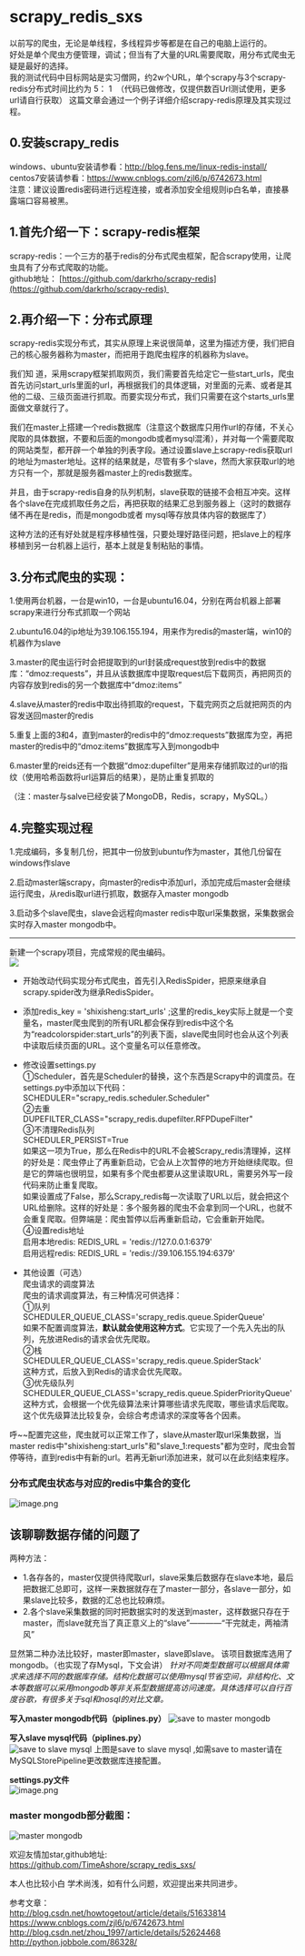 # scrapy_redis_sxs
以前写的爬虫，无论是单线程，多线程异步等都是在自己的电脑上运行的。  
好处是单个爬虫方便管理，调试；但当有了大量的URL需要爬取，用分布式爬虫无疑是最好的选择。  
我的测试代码中目标网站是实习僧网，约2w个URL，单个scrapy与3个scrapy-redis分布式时间比约为 5： 1  （代码已做修改，仅提供数百Url测试使用，更多url请自行获取）
这篇文章会通过一个例子详细介绍scrapy-redis原理及其实现过程。  
## 0.安装scrapy_redis
windows、ubuntu安装请参看：http://blog.fens.me/linux-redis-install/  
centos7安装请参看：https://www.cnblogs.com/zjl6/p/6742673.html  
注意：建议设置redis密码进行远程连接，或者添加安全组规则ip白名单，直接暴露端口容易被黑。
## 1.首先介绍一下：scrapy-redis框架
scrapy-redis：一个三方的基于redis的分布式爬虫框架，配合scrapy使用，让爬虫具有了分布式爬取的功能。  
github地址： [https://github.com/darkrho/scrapy-redis](https://github.com/darkrho/scrapy-redis) 
## 2.再介绍一下：分布式原理
scrapy-redis实现分布式，其实从原理上来说很简单，这里为描述方便，我们把自己的核心服务器称为master，而把用于跑爬虫程序的机器称为slave。

我们知 道，采用scrapy框架抓取网页，我们需要首先给定它一些start_urls，爬虫首先访问start_urls里面的url，再根据我们的具体逻辑，对里面的元素、或者是其他的二级、三级页面进行抓取。而要实现分布式，我们只需要在这个starts_urls里面做文章就行了。

我们在master上搭建一个redis数据库（注意这个数据库只用作url的存储，不关心爬取的具体数据，不要和后面的mongodb或者mysql混淆），并对每一个需要爬取的网站类型，都开辟一个单独的列表字段。通过设置slave上scrapy-redis获取url的地址为master地址。这样的结果就是，尽管有多个slave，然而大家获取url的地方只有一个，那就是服务器master上的redis数据库。

并且，由于scrapy-redis自身的队列机制，slave获取的链接不会相互冲突。这样各个slave在完成抓取任务之后，再把获取的结果汇总到服务器上（这时的数据存储不再在是redis，而是mongodb或者 mysql等存放具体内容的数据库了）

这种方法的还有好处就是程序移植性强，只要处理好路径问题，把slave上的程序移植到另一台机器上运行，基本上就是复制粘贴的事情。
## 3.分布式爬虫的实现：
1.使用两台机器，一台是win10，一台是ubuntu16.04，分别在两台机器上部署scrapy来进行分布式抓取一个网站

2.ubuntu16.04的ip地址为39.106.155.194，用来作为redis的master端，win10的机器作为slave

3.master的爬虫运行时会把提取到的url封装成request放到redis中的数据库：“dmoz:requests”，并且从该数据库中提取request后下载网页，再把网页的内容存放到redis的另一个数据库中“dmoz:items”

4.slave从master的redis中取出待抓取的request，下载完网页之后就把网页的内容发送回master的redis

5.重复上面的3和4，直到master的redis中的“dmoz:requests”数据库为空，再把master的redis中的“dmoz:items”数据库写入到mongodb中

6.master里的reids还有一个数据“dmoz:dupefilter”是用来存储抓取过的url的指纹（使用哈希函数将url运算后的结果），是防止重复抓取的

（注：master与salve已经安装了MongoDB，Redis，scrapy，MySQL。）


## 4.完整实现过程
1.完成编码，多复制几份，把其中一份放到ubuntu作为master，其他几份留在windows作slave  

2.启动master端scrapy，向master的redis中添加url，添加完成后master会继续运行爬虫，从redis取url进行抓取，数据存入master mongodb  

3.启动多个slave爬虫，slave会远程向master redis中取url采集数据，采集数据会实时存入master mongodb中。  

---
新建一个scrapy项目，完成常规的爬虫编码。  
![](https://upload-images.jianshu.io/upload_images/9136166-01597cdaee575e16.png?imageMogr2/auto-orient/strip%7CimageView2/2/w/1240)

- 开始改动代码实现分布式爬虫，首先引入RedisSpider，把原来继承自scrapy.spider改为继承RedisSpider。

- 添加redis_key = 'shixisheng:start_urls'  ;这里的redis_key实际上就是一个变量名，master爬虫爬到的所有URL都会保存到redis中这个名为“readcolorspider:start_urls”的列表下面，slave爬虫同时也会从这个列表中读取后续页面的URL。这个变量名可以任意修改。
- 修改设置settings.py  
①Scheduler，首先是Scheduler的替换，这个东西是Scrapy中的调度员。在settings.py中添加以下代码：  
SCHEDULER="scrapy_redis.scheduler.Scheduler"  
②去重  
DUPEFILTER_CLASS="scrapy_redis.dupefilter.RFPDupeFilter"  
③不清理Redis队列  
SCHEDULER_PERSIST=True  
如果这一项为True，那么在Redis中的URL不会被Scrapy_redis清理掉，这样的好处是：爬虫停止了再重新启动，它会从上次暂停的地方开始继续爬取。但是它的弊端也很明显，如果有多个爬虫都要从这里读取URL，需要另外写一段代码来防止重复爬取。  
如果设置成了False，那么Scrapy_redis每一次读取了URL以后，就会把这个URL给删除。这样的好处是：多个服务器的爬虫不会拿到同一个URL，也就不会重复爬取。但弊端是：爬虫暂停以后再重新启动，它会重新开始爬。  
④设置redis地址  
启用本地redis:   REDIS_URL = 'redis://127.0.0.1:6379'  
启用远程redis:   REDIS_URL = 'redis://39.106.155.194:6379'  
- 其他设置（可选）  
爬虫请求的调度算法  
爬虫的请求调度算法，有三种情况可供选择：  
①队列  
SCHEDULER_QUEUE_CLASS='scrapy_redis.queue.SpiderQueue'  
如果不配置调度算法，**默认就会使用这种方式**。它实现了一个先入先出的队列，先放进Redis的请求会优先爬取。  
②栈  
SCHEDULER_QUEUE_CLASS='scrapy_redis.queue.SpiderStack'  
这种方式，后放入到Redis的请求会优先爬取。  
③优先级队列  
SCHEDULER_QUEUE_CLASS='scrapy_redis.queue.SpiderPriorityQueue'  
这种方式，会根据一个优先级算法来计算哪些请求先爬取，哪些请求后爬取。这个优先级算法比较复杂，会综合考虑请求的深度等各个因素。  

呼~~配置完这些，爬虫就可以正常工作了，slave从master取url采集数据，当master redis中"shixisheng:start_urls"和"slave_1:requests"都为空时，爬虫会暂停等待，直到redis中有新的url。若再无新url添加进来，就可以在此刻结束程序。

### 分布式爬虫状态与对应的redis中集合的变化
![image.png](https://upload-images.jianshu.io/upload_images/9136166-3e0da60729e6929d.png?imageMogr2/auto-orient/strip%7CimageView2/2/w/1240)



## 该聊聊数据存储的问题了
两种方法：
- 1.各存各的，master仅提供待爬取url，slave采集后数据存在slave本地，最后把数据汇总即可，这样一来数据就存在了master一部分，各slave一部分，如果slave比较多，数据的汇总也比较麻烦。
- 2.各个slave采集数据的同时把数据实时的发送到master，这样数据只存在于master，而slave就充当了真正意义上的“slave”————“干完就走，两袖清风”

显然第二种办法比较好，master即master，slave即slave。
该项目数据库选用了mongodb。（也实现了存Mysql，下文会讲）
*针对不同类型数据可以根据具体需求来选择不同的数据库存储。结构化数据可以使用mysql节省空间，非结构化、文本等数据可以采用mongodb等非关系型数据提高访问速度。具体选择可以自行百度谷歌，有很多关于sql和nosql的对比文章。*

**写入master mongodb代码（piplines.py）**
![save to master mongodb](http://upload-images.jianshu.io/upload_images/9136166-c56dcca5ed6b39f8.png?imageMogr2/auto-orient/strip%7CimageView2/2/w/1240)


**写入slave mysql代码（piplines.py）**  
![save to slave mysql](https://upload-images.jianshu.io/upload_images/9136166-9ae01474747a7b1b.png?imageMogr2/auto-orient/strip%7CimageView2/2/w/1240)
上图是save to slave mysql ,如需save to master请在MySQLStorePipeline更改数据库连接配置。

**settings.py文件**  
![image.png](https://upload-images.jianshu.io/upload_images/9136166-60fda0dd7418d4c0.png?imageMogr2/auto-orient/strip%7CimageView2/2/w/1240)

### master mongodb部分截图：
![master mongodb](https://upload-images.jianshu.io/upload_images/9136166-5617b13694b9bb57.png?imageMogr2/auto-orient/strip%7CimageView2/2/w/1240)

欢迎友情加star,github地址: https://github.com/TimeAshore/scrapy_redis_sxs/  


本人也比较小白  学术尚浅，如有什么问题，欢迎提出来共同进步。  




参考文章：  
http://blog.csdn.net/howtogetout/article/details/51633814  
https://www.cnblogs.com/zjl6/p/6742673.html  
http://blog.csdn.net/zhou_1997/article/details/52624468  
http://python.jobbole.com/86328/
